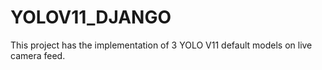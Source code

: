 # YOLOV11_DJANGO
This project has the implementation of 3 YOLO V11 default models on live camera feed.
